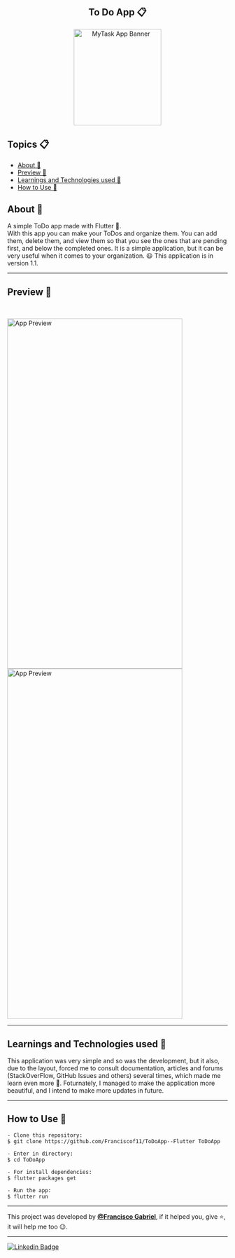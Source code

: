 <h2 align="center">To Do App 📋</h2>
<p align="center">
    <img src="https://i.imgur.com/aS9PRf0.jpg" width="200" height="220" border-radius="10" alt="MyTask App Banner" />
</p>

   <h2>Topics 📋</h2>

   <p>
   
   - [About 📖](#about-)
   - [Preview 📱](#preview-)
   - [Learnings and Technologies used 🤯](#---learnings-and-technologies-used----)
   - [How to Use 🤔](#how-to-use-)
   </p>

   <h2>About 📖</h2>
   
   <p>   
      A simple ToDo app made with Flutter 💙.<br>
      With this app you can make your ToDos and organize them. You can add them, delete them, and view them so that you see the ones that are pending first, and below the completed ones. It is a simple application, but it can be very useful when it comes to your organization. 😃
      This application is in version 1.1.
   </p>

---

   <h2>Preview 📱</h2><br>

   <p a>
   <img src="https://i.imgur.com/h5qmPPI.gif" width="400" height="800" alt="App Preview"> 
   <img src="https://i.imgur.com/wstambY.jpg" width="400" height="800" alt="App Preview">
   </p>

---

 <h2>
   Learnings and Technologies used 🤯
   </h2>

   This application was very simple and so was the development, but it also, due to the layout, forced me to consult documentation, articles and forums (StackOverFlow, GitHub Issues and others) several times, which made me learn even more 🤯. Foturnately, I managed to make the application more beautiful, and I intend  to make more updates in future.

---

   <h2>How to Use 🤔</h2>

   ```   
   - Clone this repository:
   $ git clone https://github.com/Franciscof11/ToDoApp--Flutter ToDoApp

   - Enter in directory:
   $ cd ToDoApp

   - For install dependencies:
   $ flutter packages get

   - Run the app: 
   $ flutter run
   ```

---

   This project was developed by **[@Francisco Gabriel](https://www.linkedin.com/in/franciscossg/)**, 
   if it helped you, give ⭐, it will help me too 😉.
    
---

   <div>

   [![Linkedin Badge](https://img.shields.io/badge/-Francisco%20Gabriel-292929?style=flat-square&logo=Linkedin&logoColor=blue&link=https://www.linkedin.com/in/franciscossg/)](https://www.linkedin.com/in/franciscossg/)

   </div>

